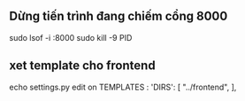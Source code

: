 ## Dừng tiến trình đang chiếm cổng 8000
sudo lsof -i :8000
sudo kill -9 PID

## xet template cho frontend
echo settings.py
edit on TEMPLATES : 'DIRS': [
            "../frontend", 
        ],